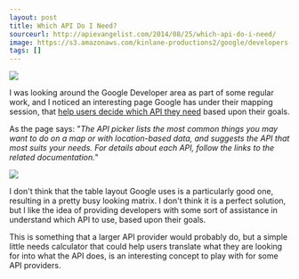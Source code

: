 ```yaml
---
layout: post
title: Which API Do I Need?
sourceurl: http://apievangelist.com/2014/08/25/which-api-do-i-need/
image: https://s3.amazonaws.com/kinlane-productions2/google/developers-logo.svg
tags: []
---
```

[![](https://s3.amazonaws.com/kinlane-productions2/google/developers-logo.svg)](https://developers.google.com/maps/documentation/api-picker)

I was looking around the Google Developer area as part of some regular work, and I noticed an interesting page Google has under their mapping session, that [help users decide which API they need](https://developers.google.com/maps/documentation/api-picker) based upon their goals.

As the page says: "_The API picker lists the most common things you may want to do on a map or with location-based data, and suggests the API that most suits your needs. For details about each API, follow the links to the related documentation._"

[![](https://s3.amazonaws.com/kinlane-productions2/google/which-api-do-i-need.png)](https://developers.google.com/maps/documentation/api-picker)

I don't think that the table layout Google uses is a particularly good one, resulting in a pretty busy looking matrix. I don't think it is a perfect solution, but I like the idea of providing developers with some sort of assistance in understand which API to use, based upon their goals.

This is something that a larger API provider would probably do, but a simple little needs calculator that could help users translate what they are looking for into what the API does, is an interesting concept to play with for some API providers.